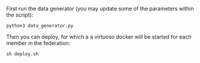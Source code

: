 First run the data generator (you may update some of the parameters within the script):

`python3 data_generator.py`

Then you can deploy, for which a a virtuoso docker will be started for each member in the federation:

`sh deploy.sh`

